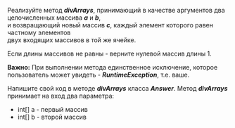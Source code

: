 Реализуйте метод ***divArrays***, принимающий в качестве аргументов два целочисленных массива ***a*** и ***b***,  
и возвращающий новый массив ***с***, каждый элемент которого равен частному элементов  
двух входящих массивов в той же ячейке.

Если длины массивов не равны - верните нулевой массив длины 1.

**Важно:** При выполнении метода единственное исключение, которое пользователь может увидеть - ***RuntimeException***, т.е. ваше.

Напишите свой код в методе ***divArrays*** класса ***Answer***. Метод ***divArrays*** принимает на вход два параметра:

- int[] a - первый массив
- int[] b - второй массив